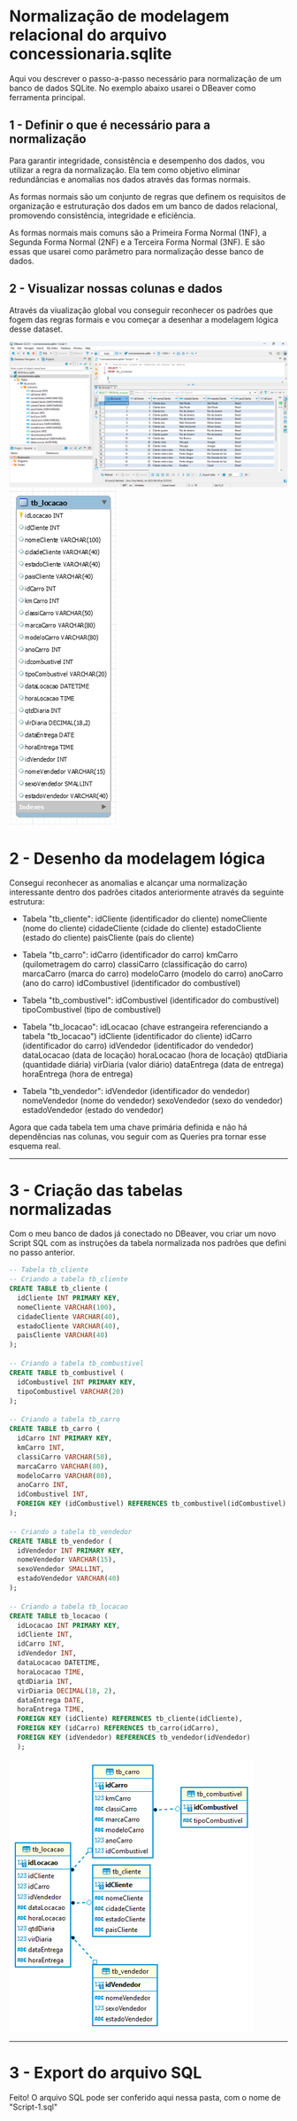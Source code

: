 # Normalização de modelagem relacional do arquivo concessionaria.sqlite

Aqui vou descrever o passo-a-passo necessário para normalização de um banco de dados SQLite. No exemplo abaixo usarei o DBeaver como ferramenta principal.

## 1 - Definir o que é necessário para a normalização

Para garantir integridade, consistência e desempenho dos dados, vou utilizar a regra da normalização. Ela tem como objetivo eliminar redundâncias e anomalias nos dados através das formas normais.

As formas normais são um conjunto de regras que definem os requisitos de organização e estruturação dos dados em um banco de dados relacional, promovendo consistência, integridade e eficiência.

As formas normais mais comuns são a Primeira Forma Normal (1NF), a Segunda Forma Normal (2NF) e a Terceira Forma Normal (3NF). E são essas que usarei como parâmetro para normalização desse banco de dados.


## 2 - Visualizar nossas colunas e dados
Através da viualização global vou conseguir reconhecer os padrões que fogem das regras formais e vou começar a desenhar a modelagem lógica desse dataset. 

![Imagem Demonstrativa](img/1.png)
![Imagem Demonstrativa](img/1-1.png)


# 2 - Desenho da modelagem lógica

Consegui reconhecer as anomalias e alcançar uma normalização interessante dentro dos padrões citados anteriormente através da seguinte estrutura:

- Tabela "tb_cliente":
idCliente (identificador do cliente)
nomeCliente (nome do cliente)
cidadeCliente (cidade do cliente)
estadoCliente (estado do cliente)
paisCliente (país do cliente)

- Tabela "tb_carro":
idCarro (identificador do carro)
kmCarro (quilometragem do carro)
classiCarro (classificação do carro)
marcaCarro (marca do carro)
modeloCarro (modelo do carro)
anoCarro (ano do carro)
idCombustivel (identificador do combustível)

- Tabela "tb_combustivel":
idCombustivel (identificador do combustível)
tipoCombustivel (tipo de combustível)

- Tabela "tb_locacao":
idLocacao (chave estrangeira referenciando a tabela "tb_locacao")
idCliente (identificador do cliente)
idCarro (identificador do carro)
idVendedor (identificador do vendedor)
dataLocacao (data de locação)
horaLocacao (hora de locação)
qtdDiaria (quantidade diária)
virDiaria (valor diário)
dataEntrega (data de entrega)
horaEntrega (hora de entrega)

- Tabela "tb_vendedor":
idVendedor (identificador do vendedor)
nomeVendedor (nome do vendedor)
sexoVendedor (sexo do vendedor)
estadoVendedor (estado do vendedor)

Agora que cada tabela tem uma chave primária definida e não há dependências nas colunas, vou seguir com as Queries pra tornar esse esquema real.

---

# 3 - Criação das tabelas normalizadas

Com o meu banco de dados já conectado no DBeaver, vou criar um novo Script SQL com as instruções da tabela normalizada nos padrões que defini no passo anterior. 

```sql
-- Tabela tb_cliente
-- Criando a tabela tb_cliente
CREATE TABLE tb_cliente (
  idCliente INT PRIMARY KEY,
  nomeCliente VARCHAR(100),
  cidadeCliente VARCHAR(40),
  estadoCliente VARCHAR(40),
  paisCliente VARCHAR(40)
);

-- Criando a tabela tb_combustivel
CREATE TABLE tb_combustivel (
  idCombustivel INT PRIMARY KEY,
  tipoCombustivel VARCHAR(20)
);

-- Criando a tabela tb_carro
CREATE TABLE tb_carro (
  idCarro INT PRIMARY KEY,
  kmCarro INT,
  classiCarro VARCHAR(50),
  marcaCarro VARCHAR(80),
  modeloCarro VARCHAR(80),
  anoCarro INT,
  idCombustivel INT,
  FOREIGN KEY (idCombustivel) REFERENCES tb_combustivel(idCombustivel)
);

-- Criando a tabela tb_vendedor
CREATE TABLE tb_vendedor (
  idVendedor INT PRIMARY KEY,
  nomeVendedor VARCHAR(15),
  sexoVendedor SMALLINT,
  estadoVendedor VARCHAR(40)
);

-- Criando a tabela tb_locacao
CREATE TABLE tb_locacao (
  idLocacao INT PRIMARY KEY,
  idCliente INT,
  idCarro INT,
  idVendedor INT,
  dataLocacao DATETIME,
  horaLocacao TIME,
  qtdDiaria INT,
  virDiaria DECIMAL(18, 2),
  dataEntrega DATE,
  horaEntrega TIME,
  FOREIGN KEY (idCliente) REFERENCES tb_cliente(idCliente),
  FOREIGN KEY (idCarro) REFERENCES tb_carro(idCarro),
  FOREIGN KEY (idVendedor) REFERENCES tb_vendedor(idVendedor)
  );
```

![Imagem Demonstrativa](img/diagrama.png)

---
# 3 - Export do arquivo SQL
Feito! O arquivo SQL pode ser conferido aqui nessa pasta, com o nome de "Script-1.sql"

